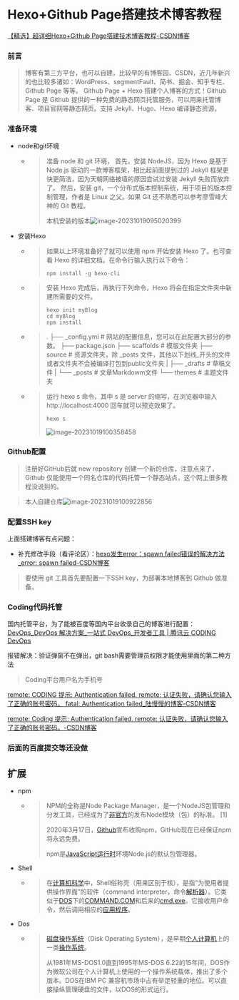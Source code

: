 # Hexo+Github Page搭建技术博客教程

[【精选】超详细Hexo+Github Page搭建技术博客教程-CSDN博客](https://blog.csdn.net/qq_36580022/article/details/127964463)

### 前言

>博客有第三方平台，也可以自建，比较早的有博客园、CSDN，近几年新兴的也比较多诸如：WordPress、segmentFault、简书、掘金、知乎专栏、Github Page 等等。
> Github Page + Hexo 搭建个人博客的方式！Github Page 是 Github 提供的一种免费的静态网页托管服务，可以用来托管博客、项目官网等静态网页。支持 Jekyll、Hugo、Hexo 编译静态资源，

### 准备环境

- node和git环境

  - >准备 node 和 git 环境，
    >首先，安装 NodeJS，因为 Hexo 是基于 Node.js 驱动的一款博客框架，相比起前面提到过的 Jekyll 框架更快更简洁，因为天朝网络被墙的原因尝试过安装 Jekyll 失败而放弃了。
    >然后，安装 git，一个分布式版本控制系统，用于项目的版本控制管理，作者是 Linux 之父。如果 Git 还不熟悉可以参考廖雪峰大神的 Git 教程。
    >
    >
    >
    >本机安装的版本![image-20231019095020399](C:\Users\lmyfi\AppData\Roaming\Typora\typora-user-images\image-20231019095020399.png)

- 安装Hexo

  - > 如果以上环境准备好了就可以使用 npm 开始安装 Hexo 了。也可查看 Hexo 的详细文档。在命令行输入执行以下命令：
    >
    > ```shell
    > npm install -g hexo-cli

  - >安装 Hexo 完成后，再执行下列命令，Hexo 将会在指定文件夹中新建所需要的文件。
    >
    >```shell
    >hexo init myBlog
    >cd myBlog
    >npm install
    >```

  - >.
    >├── _config.yml # 网站的配置信息，您可以在此配置大部分的参数。 
    >├── package.json
    >├── scaffolds # 模版文件夹
    >├── source  # 资源文件夹，除 _posts 文件，其他以下划线_开头的文件或者文件夹不会被编译打包到public文件夹
    >|   ├── _drafts # 草稿文件
    >|   └── _posts # 文章Markdowm文件 
    >└── themes  # 主题文件夹

  - > 运行 hexo s 命令，其中 s 是 server 的缩写，在浏览器中输入 http://localhost:4000 回车就可以预览效果了。
    >
    > ```shell
    > hexo s
    > ```
    >
    > ![image-20231019100358458](C:\Users\lmyfi\AppData\Roaming\Typora\typora-user-images\image-20231019100358458.png)

### Github配置

> 注册好GitHub后就 new repository 创建一个新的仓库，注意点来了，Github 仅能使用一个同名仓库的代码托管一个静态站点，这个网上很多教程没说到的。

> 本人自建仓库![image-20231019100922856](C:\Users\lmyfi\AppData\Roaming\Typora\typora-user-images\image-20231019100922856.png)



### 配置SSH key

上面搭建博客有点问题：

- 补充修改手段（看评论区）：[hexo发生error：spawn failed错误的解决方法_error: spawn failed-CSDN博客](https://blog.csdn.net/qq_28919533/article/details/124338891)

> 要使用 git 工具首先要配置一下SSH key，为部署本地博客到 Github 做准备。



### Coding代码托管

国内托管平台，为了能被百度等国内平台收录自己的博客进行配置：[DevOps_DevOps 解决方案_一站式 DevOps_开发者工具 | 腾讯云 CODING DevOps](https://coding.net/)

报错解决：验证弹窗不在弹出，git bash需要管理员权限才能使用里面的第二种方法

>Coding平台用户名为手机号

[remote: CODING 提示: Authentication failed. remote: 认证失败，请确认您输入了正确的账号密码。 fatal: Authentication failed_陆慢慢的博客-CSDN博客](https://blog.csdn.net/qq_21017997/article/details/120902716)



[remote: Coding 提示: Authentication failed. remote: 认证失败，请确认您输入了正确的账号密码。-CSDN博客](https://blog.csdn.net/sunnyzyq/article/details/102471360)



### 后面的百度提交等还没做

## 扩展

- npm

  - >NPM的全称是Node Package Manager，是一个NodeJS包管理和分发工具，已经成为了[非官方](https://baike.baidu.com/item/非官方/2664029?fromModule=lemma_inlink)的发布Node模块（包）的标准。 [1]
    >
    >2020年3月17日，[Github](https://baike.baidu.com/item/Github/10145341?fromModule=lemma_inlink)宣布收购npm，GitHub现在已经保证npm将永远免费。
    >
    >npm是[JavaScript](https://baike.baidu.com/item/JavaScript/321142?fromModule=lemma_inlink)[运行时](https://baike.baidu.com/item/运行时/3335184?fromModule=lemma_inlink)环境Node.js的默认包管理器。

- Shell

  - > 在[计算机科学](https://baike.baidu.com/item/计算机科学/9132?fromModule=lemma_inlink)中，Shell俗称壳（用来区别于核），是指“为使用者提供操作界面”的软件（command interpreter，命令[解析器](https://baike.baidu.com/item/解析器/17458345?fromModule=lemma_inlink)）。它类似于[DOS](https://baike.baidu.com/item/DOS/32025?fromModule=lemma_inlink)下的[COMMAND.COM](https://baike.baidu.com/item/COMMAND.COM/8063418?fromModule=lemma_inlink)和后来的[cmd.exe](https://baike.baidu.com/item/cmd.exe/8192925?fromModule=lemma_inlink)。它接收用户命令，然后调用相应的[应用程序](https://baike.baidu.com/item/应用程序/5985445?fromModule=lemma_inlink)。

- Dos

  - >[磁盘操作系统](https://baike.baidu.com/item/磁盘操作系统/3793138?fromModule=lemma_inlink)（Disk Operating System），是早期[个人计算机](https://baike.baidu.com/item/个人计算机/3731770?fromModule=lemma_inlink)上的一类[操作系统](https://baike.baidu.com/item/操作系统/192?fromModule=lemma_inlink)。
    >
    >从1981年MS-DOS1.0直到1995年MS-DOS 6.22的15年间，DOS作为微软公司在个人计算机上使用的一个操作系统载体，推出了多个版本。DOS在IBM PC 兼容机市场中占有举足轻重的地位。可以直接操纵管理硬盘的文件，以DOS的形式运行。

    